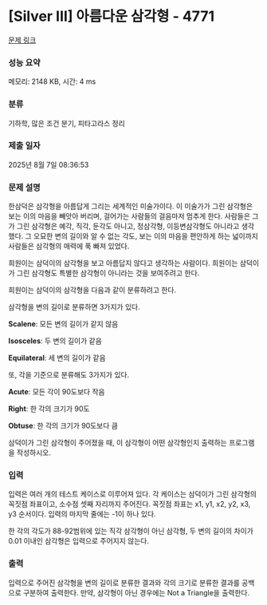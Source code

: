 # [Silver III] 아름다운 삼각형 - 4771 

[문제 링크](https://www.acmicpc.net/problem/4771) 

### 성능 요약

메모리: 2148 KB, 시간: 4 ms

### 분류

기하학, 많은 조건 분기, 피타고라스 정리

### 제출 일자

2025년 8월 7일 08:36:53

### 문제 설명

<p>
	한삼덕은 삼각형을 아름답게 그리는 세계적인 미술가이다. 이 미술가가 그린 삼각형은 보는 이의 마음을 빼앗아 버리며, 걸어가는 사람들의 걸음마저 멈추게 한다. 사람들은 그가 그린 삼각형은 예각, 직각, 둔각도 아니고, 정삼각형, 이등변삼각형도 아니라고 생각했다. 그 오묘한 변의 길이와 알 수 없는 각도, 보는 이의 마음을 편안하게 하는 넓이까지 사람들은 삼각형의 매력에 푹 빠져 있었다.</p>

<p>
	희원이는 삼덕이의 삼각형을 보고 아름답지 않다고 생각하는 사람이다. 희원이는 삼덕이가 그린 삼각형도 특별한 삼각형이 아니라는 것을 보여주려고 한다.</p>

<p>
	희원이는 삼덕이의 삼각형을 다음과 같이 분류하려고 한다.</p>

<p>
	삼각형을 변의 길이로 분류하면 3가지가 있다.</p>

<p>
	<strong>Scalene</strong>: 모든 변의 길이가 같지 않음</p>
<p>
	<strong>Isosceles</strong>: 두 변의 길이가 같음</p>
<p>
	<strong>Equilateral</strong>: 세 변의 길이가 같음</p>

<p>
	또, 각을 기준으로 분류해도 3가지가 있다.</p>
<p>
	<strong>Acute</strong>: 모든 각이 90도보다 작음</p>
<p>
	<strong>Right</strong>: 한 각의 크기가 90도</p>
<p>
	<strong>Obtuse</strong>: 한 각의 크기가 90도보다 큼</p>

<p>
	삼덕이가 그린 삼각형이 주어졌을 때, 이 삼각형이 어떤 삼각형인지 출력하는 프로그램을 작성하시오.</p>

### 입력 

 <p>
	입력은 여러 개의 테스트 케이스로 이루어져 있다. 각 케이스는 삼덕이가 그린 삼각형의 꼭짓점 좌표이고, 소수점 셋째 자리까지 주어진다. 꼭짓점 좌표는 x1, y1, x2, y2, x3, y3 순서이다. 입력의 마지막 줄에는 -1이 하나 있다.</p>

<p>
	한 각의 각도가 88-92범위에 있는 직각 삼각형이 아닌 삼각형, 두 변의 길이의 차이가 0.01 이내인 삼각형은 입력으로 주어지지 않는다.</p>

### 출력 

 <p>
	입력으로 주어진 삼각형을 변의 길이로 분류한 결과와 각의 크기로 분류한 결과를 공백으로 구분하여 출력한다. 만약, 삼각형이 아닌 경우에는 Not a Triangle을 출력한다.</p>

